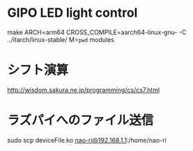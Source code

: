 # GIPO LED light control
make ARCH=arm64 CROSS_COMPILE=aarch64-linux-gnu- -C ../itarch/linux-stable/  M=`pwd` modules


# シフト演算
http://wisdom.sakura.ne.jp/programming/cs/cs7.html

# ラズパイへのファイル送信
sudo scp deviceFile.ko nao-ri@192.168.1.1:/home/nao-ri
